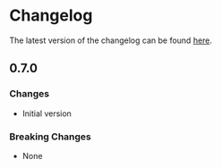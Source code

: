 # Changelog

The latest version of the changelog can be found [here](/Azure/bicep-registry-modules/blob/main/avm/res/insights/action-group/CHANGELOG.md).

## 0.7.0

### Changes

- Initial version

### Breaking Changes

- None
